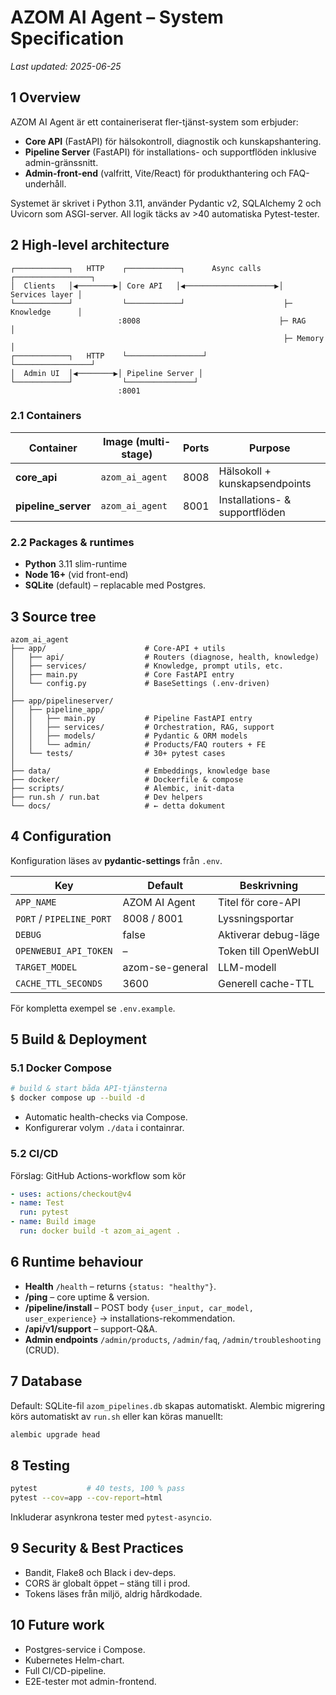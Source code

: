 # AZOM AI Agent – System Specification

_Last updated: 2025-06-25_

## 1 Overview
AZOM AI Agent är ett containeriserat fler-tjänst-system som erbjuder:
* **Core API** (FastAPI) för hälsokontroll, diagnostik och kunskapshantering.
* **Pipeline Server** (FastAPI) för installations- och supportflöden inklusive admin-gränssnitt.
* **Admin-front-end** (valfritt, Vite/React) för produkthantering och FAQ-underhåll.

Systemet är skrivet i Python 3.11, använder Pydantic v2, SQLAlchemy 2 och Uvicorn som ASGI-server. All logik täcks av >40 automatiska Pytest-tester.


## 2 High-level architecture
```
┌────────────┐   HTTP    ┌────────────┐      Async calls     ┌─────────────────┐
│  Clients   │◀────────▶│ Core API   │◀────────────────────▶│  Services layer │
└────────────┘           └────────────┘                      ├─ Knowledge      │
                        :8008                               ├─ RAG            │
                                                             ├─ Memory         │
┌────────────┐   HTTP    └─────────────────┘                 └─────────────────┘
│  Admin UI  │◀────────▶│ Pipeline Server │
└────────────┘           └───────────────┘
                        :8001
```

### 2.1 Containers
| Container            | Image (multi-stage) | Ports | Purpose                             |
|----------------------|---------------------|-------|-------------------------------------|
| **core_api**         | `azom_ai_agent`     | 8008  | Hälsokoll + kunskapsendpoints       |
| **pipeline_server**  | `azom_ai_agent`     | 8001  | Installations- & supportflöden      |

### 2.2 Packages & runtimes
* **Python** 3.11 slim-runtime
* **Node 16+** (vid front-end)
* **SQLite** (default) – replacable med Postgres.


## 3 Source tree
```
azom_ai_agent
├── app/                      # Core-API + utils
│   ├── api/                  # Routers (diagnose, health, knowledge)
│   ├── services/             # Knowledge, prompt utils, etc.
│   ├── main.py               # Core FastAPI entry
│   └── config.py             # BaseSettings (.env-driven)
│
├── app/pipelineserver/
│   ├── pipeline_app/
│   │   ├── main.py           # Pipeline FastAPI entry
│   │   ├── services/         # Orchestration, RAG, support
│   │   ├── models/           # Pydantic & ORM models
│   │   └── admin/            # Products/FAQ routers + FE
│   └── tests/                # 30+ pytest cases
│
├── data/                     # Embeddings, knowledge base
├── docker/                   # Dockerfile & compose
├── scripts/                  # Alembic, init-data
├── run.sh / run.bat          # Dev helpers
└── docs/                     # ← detta dokument
```

## 4 Configuration
Konfiguration läses av **pydantic-settings** från `.env`.

| Key                      | Default | Beskrivning                          |
|--------------------------|---------|--------------------------------------|
| `APP_NAME`               | AZOM AI Agent | Titel för core-API               |
| `PORT` / `PIPELINE_PORT` | 8008 / 8001 | Lyssningsportar                  |
| `DEBUG`                  | false   | Aktiverar debug-läge                |
| `OPENWEBUI_API_TOKEN`    | –       | Token till OpenWebUI                 |
| `TARGET_MODEL`           | azom-se-general | LLM-modell                      |
| `CACHE_TTL_SECONDS`      | 3600    | Generell cache-TTL                   |

För kompletta exempel se `.env.example`.


## 5 Build & Deployment
### 5.1 Docker Compose
```bash
# build & start båda API-tjänsterna
$ docker compose up --build -d
```
* Automatic health-checks via Compose.
* Konfigurerar volym `./data` i containrar.

### 5.2 CI/CD
Förslag: GitHub Actions-workflow som kör
```yaml
- uses: actions/checkout@v4
- name: Test
  run: pytest
- name: Build image
  run: docker build -t azom_ai_agent .
```


## 6 Runtime behaviour
* **Health** `/health` – returns `{status: "healthy"}`.
* **/ping** – core uptime & version.
* **/pipeline/install** – POST body `{user_input, car_model, user_experience}` → installations-rekommendation.
* **/api/v1/support** – support-Q&A.
* **Admin endpoints** `/admin/products`, `/admin/faq`, `/admin/troubleshooting` (CRUD).


## 7 Database
Default: SQLite-fil `azom_pipelines.db` skapas automatiskt.
Alembic migrering körs automatiskt av `run.sh` eller kan köras manuellt:
```bash
alembic upgrade head
```


## 8 Testing
```bash
pytest           # 40 tests, 100 % pass
pytest --cov=app --cov-report=html
```
Inkluderar asynkrona tester med `pytest-asyncio`.


## 9 Security & Best Practices
* Bandit, Flake8 och Black i dev-deps.
* CORS är globalt öppet – stäng till i prod.
* Tokens läses från miljö, aldrig hårdkodade.


## 10 Future work
* Postgres-service i Compose.
* Kubernetes Helm-chart.
* Full CI/CD-pipeline.
* E2E-tester mot admin-frontend.
